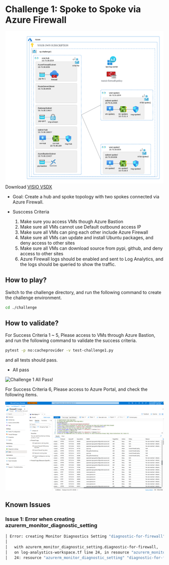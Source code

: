 # Challenge 1: Spoke to Spoke via Azure Firewall

![Topology](./assets/ch1-topology.png)
Download [VISIO VSDX](./assets/ch1-topology.vsdx)

- Goal: Create a hub and spoke topology with two spokes connected via Azure Firewall.

- Susccess Criteria
  1. Make sure you access VMs though Azure Bastion
  2. Make sure all VMs cannot use Default outbound access IP
  3. Make sure all VMs can ping each other include Azure Firewall
  4. Make sure all VMs can update and install Ubuntu packages, and deny access to other sites
  5. Make sure all VMs can download source from pypi, github, and deny access to other sites
  6. Azure Firewall logs should be enabled and sent to Log Analytics, and the logs should be queried to show the traffic.

## How to play?

Switch to the challenge directory, and run the following command to create the challenge environment.

``` bash
cd ./challenge
```

## How to validate?

For Success Criteria 1 ~ 5, Please access to VMs through Azure Bastion, and run the following command to validate the success criteria.

``` bash
pytest -p no:cacheprovider -v test-challenge1.py
```

and all tests should pass.

- All pass

![Challenge 1 All Pass!](./assets/test-ch1-allpass.gif)

For Success Criteria 6, Please access to Azure Portal, and check the following items.

![Azure Firewall Vaildation](./assets/firewall-vaildation.png)

## Known Issues

### Issue 1: Error when creating azurerm_monitor_diagnostic_setting

``` bash
│ Error: creating Monitor Diagnostics Setting "diagnostic-for-firewall" for Resource "/subscriptions//resourceGroups/rg-challenge-01/providers/Microsoft.Network/azureFirewalls/firewall": insights.DiagnosticSettingsClient#CreateOrUpdate: Failure responding to request: StatusCode=400 -- Original Error: autorest/azure: Service returned an error. Status=400 Code="BadRequest" Message="Invalid API version used to modify diagnostic setting with one or more category groups selected: diagnostic-for-firewall, please use version higher than: 2021-05-01-preview"
│
│   with azurerm_monitor_diagnostic_setting.diagnostic-for-firewall,
│   on log-analystics-workspace.tf line 24, in resource "azurerm_monitor_diagnostic_setting" "diagnostic-for-firewall":
│   24: resource "azurerm_monitor_diagnostic_setting" "diagnostic-for-firewall" {
```
